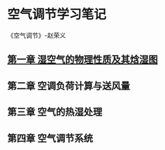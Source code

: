 # 空气调节学习笔记
《空气调节》-赵荣义
## [第一章 湿空气的物理性质及其焓湿图](https://github.com/Aox2real/air-condition/blob/main/chapter1.md)
## 第二章 空调负荷计算与送风量
## 第三章 空气的热湿处理
## 第四章 空气调节系统
